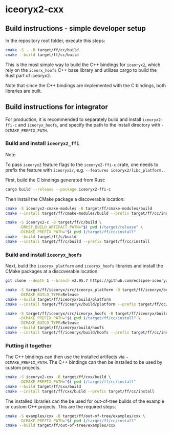 # iceoryx2-cxx

## Build instructions - simple developer setup

In the repository root folder, execute this steps:

```bash
cmake -S . -B target/ff/cc/build
cmake --build target/ff/cc/build
```

This is the most simple way to build the C++ bindings for `iceoryx2`, which rely
on the `iceorx_hoofs` C++ base library and utilizes cargo to build the Rust part
of iceoryx2.

Note that since the C++ bindings are implemented with the C bindings, both
libraries are built.

## Build instructions for integrator

For production, it is recommended to separately build and install
`iceoryx2-ffi-c` and `iceoryx_hoofs`, and specify the path to the install
directory with `-DCMAKE_PREFIX_PATH`.

### Build and install `iceoryx2_ffi`

> [!NOTE]
> To pass `iceoryx2` feature flags to the `iceoryx2-ffi-c` crate, one needs to
> prefix the feature with `iceoryx2/`, e.g. `--features iceoryx2/libc_platform.`.

First, build the C bindings generated from Rust:

```bash
cargo build --release --package iceoryx2-ffi-c
```

Then install the CMake package a discoverable location:

```bash
cmake -S iceoryx2-cmake-modules -B target/ff/cmake-modules/build
cmake --install target/ff/cmake-modules/build --prefix target/ff/cc/install

cmake -S iceoryx2-c -B target/ff/c/build \
      -DRUST_BUILD_ARTIFACT_PATH="$( pwd )/target/release" \
      -DCMAKE_PREFIX_PATH="$( pwd )/target/ff/cc/install"
cmake --build target/ff/c/build
cmake --install target/ff/c/build --prefix target/ff/cc/install
```

### Build and install `iceoryx_hoofs`

Next, build the `iceoryx_platform` and `iceoryx_hoofs` libraries and install
the CMake packages at a discoverable location:

```bash
git clone --depth 1 --branch v2.95.7 https://github.com/eclipse-iceoryx/iceoryx.git target/ff/iceoryx/src

cmake -S target/ff/iceoryx/src/iceoryx_platform -B target/ff/iceoryx/build/platform \
      -DCMAKE_BUILD_TYPE=Release
cmake --build target/ff/iceoryx/build/platform
cmake --install target/ff/iceoryx/build/platform --prefix target/ff/cc/install

cmake -S target/ff/iceoryx/src/iceoryx_hoofs -B target/ff/iceoryx/build/hoofs \
      -DCMAKE_PREFIX_PATH="$( pwd )/target/ff/cc/install" \
      -DCMAKE_BUILD_TYPE=Release
cmake --build target/ff/iceoryx/build/hoofs
cmake --install target/ff/iceoryx/build/hoofs --prefix target/ff/cc/install
```

### Putting it together

The C++ bindings can then use the installed artifacts via
`-DCMAKE_PREFIX_PATH`. The C++ bindings can then be installed to be used by
custom projects.

```bash
cmake -S iceoryx2-cxx -B target/ff/cxx/build \
      -DCMAKE_PREFIX_PATH="$( pwd )/target/ff/cc/install"
cmake --build target/ff/cxx/build
cmake --install target/ff/cxx/build --prefix target/ff/cc/install
```

The installed libraries can the be used for out-of-tree builds of the example or
custom C++ projects. This are the required steps:

```bash
cmake -S examples/cxx -B target/ff/out-of-tree/examples/cxx \
      -DCMAKE_PREFIX_PATH="$( pwd )/target/ff/cc/install"
cmake --build target/ff/out-of-tree/examples/cxx
```
